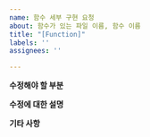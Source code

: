 ```yaml
---
name: 함수 세부 구현 요청
about: 함수가 있는 파일 이름, 함수 이름
title: "[Function]"
labels: ''
assignees: ''

---
```


**수정해야 할 부분**


**수정에 대한 설명**


**기타 사항**

